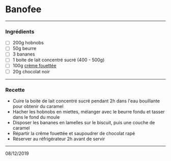 # Banofee

---

### Ingrédients

- [ ] 200g hobnobs
- [ ] 50g beurre
- [ ] 3 bananes
- [ ] 1 boite de lait concentré sucré (400 - 500g)
- [ ] 100g [crème fouettée](./creme_fouettee.md)
- [ ] 20g chocolat noir

---

### Recette

- Cuire la boite de lait concentré sucré pendant 2h dans l'eau bouillante pour obtenir du caramel
- Hacher les hobnobs en miettes, mélanger avec le beurre fondu et tasser dans le fond du moule
- Disposer les bananes en lamelles sur le biscuit, puis une couche de caramel
- Répartir la crême fouettée et saupoudrer de chocolat rapé
- Réserver au réfrigérateur 2h avant de servir

---

08/12/2019

